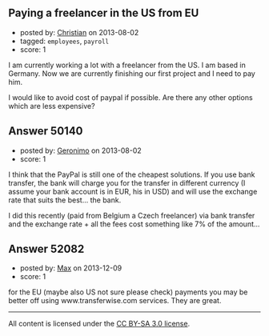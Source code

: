 ## Paying a freelancer in the US from EU

- posted by: [Christian](https://stackexchange.com/users/-1/9952-christian) on 2013-08-02
- tagged: `employees`, `payroll`
- score: 1

I am currently working a lot with a freelancer from the US. I am based in Germany. Now we are currently finishing our first project and I need to pay him.

I would like to avoid cost of paypal if possible. Are there any other options which are less expensive?


## Answer 50140

- posted by: [Geronimo](https://stackexchange.com/users/-1/27271-geronimo) on 2013-08-02
- score: 1

I think that the PayPal is still one of the cheapest solutions. If you use bank transfer, the bank will charge you for the transfer in different currency (I assume your bank account is in EUR, his in USD) and will use the exchange rate that suits the best... the bank.

I did this recently (paid from Belgium a Czech freelancer) via bank transfer and the exchange rate + all the fees cost something like 7% of the amount...


## Answer 52082

- posted by: [Max](https://stackexchange.com/users/-1/29807-max) on 2013-12-09
- score: 1

<p>for the EU (maybe also US not sure please check) payments you may be better off using www.transferwise.com services. They are great. </p>




---

All content is licensed under the [CC BY-SA 3.0 license](https://creativecommons.org/licenses/by-sa/3.0/).
